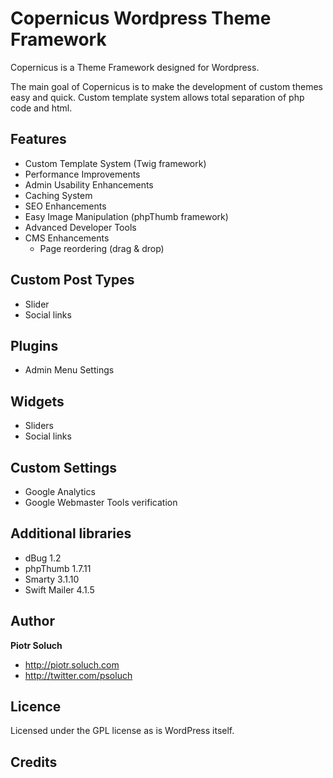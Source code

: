 # Copernicus Wordpress Theme Framework
Copernicus is a Theme Framework designed for Wordpress.

The main goal of Copernicus is to make the development of custom themes easy and quick. Custom template system allows total separation of php code and html.

## Features

* Custom Template System (Twig framework)
* Performance Improvements
* Admin Usability Enhancements
* Caching System
* SEO Enhancements
* Easy Image Manipulation (phpThumb framework)
* Advanced Developer Tools
* CMS Enhancements
	* Page reordering (drag & drop)

## Custom Post Types

* Slider
* Social links

## Plugins

* Admin Menu Settings

## Widgets

* Sliders
* Social links

## Custom Settings

* Google Analytics
* Google Webmaster Tools verification

## Additional libraries

* dBug 1.2
* phpThumb 1.7.11
* Smarty 3.1.10
* Swift Mailer 4.1.5


## Author

**Piotr Soluch**

* http://piotr.soluch.com
* http://twitter.com/psoluch

## Licence

Licensed under the GPL license as is WordPress itself.

## Credits
